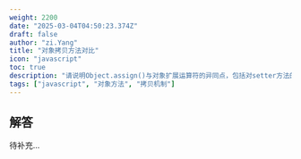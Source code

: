 ```yaml
---
weight: 2200
date: "2025-03-04T04:50:23.374Z"
draft: false
author: "zi.Yang"
title: "对象拷贝方法对比"
icon: "javascript"
toc: true
description: "请说明Object.assign()与对象扩展运算符的异同点，包括对setter方法的处理差异，并解释为什么它们都属于浅拷贝的实现方式？"
tags: ["javascript", "对象方法", "拷贝机制"]
---
```


## 解答

待补充...
